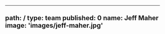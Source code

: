 ---
path: /
type: team
published: 0
name: Jeff Maher
image: 'images/jeff-maher.jpg'
------------------------------
